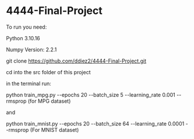 # 4444-Final-Project

To run you need:

Python 3.10.16

Numpy Version: 2.2.1

git clone https://github.com/ddiez2/4444-Final-Project.git

cd into the src folder of this project 

in the terminal run:

python train_mpg.py --epochs 20 --batch_size 5 --learning_rate 0.001 --rmsprop (for MPG dataset)

and 

python train_mnist.py --epochs 20 --batch_size 64 --learning_rate 0.0001 --rmsprop   (For MNIST dataset)                                                                                                   
